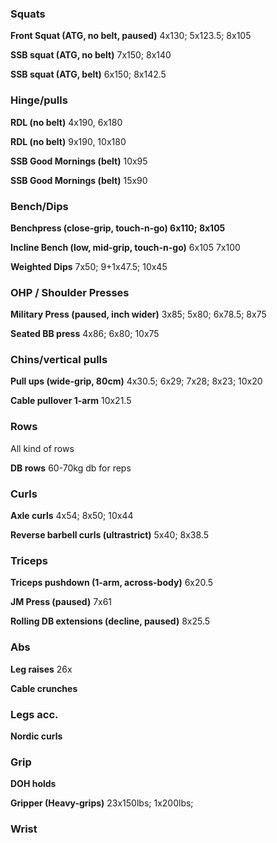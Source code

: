 ### Squats

**Front Squat (ATG, no belt, paused)**
4x130; 5x123.5; 8x105

**SSB squat (ATG, no belt)**
7x150; 8x140

**SSB squat (ATG, belt)**
6x150; 8x142.5

### Hinge/pulls

**RDL (no belt)** 4x190, 6x180

**RDL (no belt)** 9x190, 10x180

**SSB Good Mornings (belt)** 10x95

**SSB Good Mornings (belt)** 15x90

### Bench/Dips

**Benchpress (close-grip, touch-n-go)
6x110; 8x105**

**Incline Bench (low, mid-grip, touch-n-go)**
6x105
7x100

**Weighted Dips**
7x50; 9+1x47.5; 10x45

### OHP / Shoulder Presses

**Military Press (paused, inch wider)** 3x85; 5x80; 6x78.5; 8x75

**Seated BB press**
4x86; 6x80; 10x75

### Chins/vertical pulls

**Pull ups (wide-grip, 80cm)** 4x30.5; 6x29; 7x28; 8x23; 10x20

**Cable pullover 1-arm** 10x21.5

### Rows
All kind of rows

**DB rows** 60-70kg db for reps

### Curls

**Axle curls**
4x54; 8x50; 10x44

**Reverse barbell curls (ultrastrict)** 5x40; 8x38.5


### Triceps

**Triceps pushdown (1-arm, across-body)**
6x20.5

**JM Press (paused)**
7x61

**Rolling DB extensions (decline, paused)**
8x25.5

### Abs

**Leg raises** 26x

**Cable crunches**

### Legs acc.

**Nordic curls**

### Grip

**DOH holds**

**Gripper (Heavy-grips)** 23x150lbs; 1x200lbs;

### Wrist

